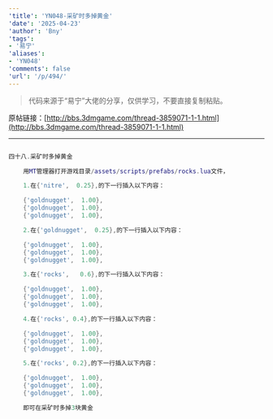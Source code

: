 ```yaml
---
'title': 'YN048-采矿时多掉黄金'
'date': '2025-04-23'
'author': 'Bny'
'tags':
- '易宁'
'aliases':
- 'YN048'
'comments': false
'url': '/p/494/'
---
```


> 代码来源于“易宁”大佬的分享，仅供学习，不要直接复制粘贴。

原帖链接：[http://bbs.3dmgame.com/thread-3859071-1-1.html](http://bbs.3dmgame.com/thread-3859071-1-1.html)

---

```lua  

四十八.采矿时多掉黄金

	用MT管理器打开游戏目录/assets/scripts/prefabs/rocks.lua文件，

	1.在{'nitre',  0.25},的下一行插入以下内容：

	{'goldnugget',  1.00},
	{'goldnugget',  1.00},
	{'goldnugget',  1.00},

	2.在{'goldnugget',  0.25},的下一行插入以下内容：

	{'goldnugget',  1.00},
	{'goldnugget',  1.00},
	{'goldnugget',  1.00},

	3.在{'rocks',   0.6},的下一行插入以下内容：

	{'goldnugget',  1.00},
	{'goldnugget',  1.00},
	{'goldnugget',  1.00},

	4.在{'rocks', 0.4},的下一行插入以下内容：

	{'goldnugget',  1.00},
	{'goldnugget',  1.00},
	{'goldnugget',  1.00},

	5.在{'rocks', 0.2},的下一行插入以下内容：

	{'goldnugget',  1.00},
	{'goldnugget',  1.00},
	{'goldnugget',  1.00},

	即可在采矿时多掉3块黄金

```  

